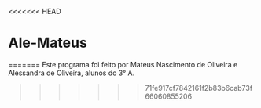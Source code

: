 <<<<<<< HEAD
# Ale-Mateus
=======
Este programa foi feito por Mateus Nascimento de Oliveira e Alessandra de Oliveira, alunos do 3° A.
>>>>>>> 71fe917cf7842161f2b83b6cab73f66060855206
